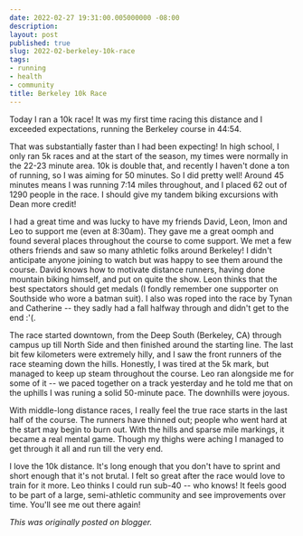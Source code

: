 ```yaml
---
date: 2022-02-27 19:31:00.005000000 -08:00
description:
layout: post
published: true
slug: 2022-02-berkeley-10k-race
tags:
- running
- health
- community
title: Berkeley 10k Race
---
```

Today I ran a 10k race! It was my first time racing this distance and I exceeded expectations, running the Berkeley course in 44:54.   


That was substantially faster than I had been expecting! In high school, I only ran 5k races and at the start of the season, my times were normally in the 22-23 minute area. 10k is double that, and recently I haven't done a ton of running, so I was aiming for 50 minutes. So I did pretty well! Around 45 minutes means I was running 7:14 miles throughout, and I placed 62 out of 1290 people in the race. I should give my tandem biking excursions with Dean more credit!  


I had a great time and was lucky to have my friends David, Leon, Imon and Leo to support me (even at 8:30am). They gave me a great oomph and found several places throughout the course to come support. We met a few others friends and saw so many athletic folks around Berkeley! I didn't anticipate anyone joining to watch but was happy to see them around the course. David knows how to motivate distance runners, having done mountain biking himself, and put on quite the show. Leon thinks that the best spectators should get medals (I fondly remember one supporter on Southside who wore a batman suit). I also was roped into the race by Tynan and Catherine -- they sadly had a fall halfway through and didn't get to the end :'(.  


The race started downtown, from the Deep South (Berkeley, CA) through campus up till North Side and then finished around the starting line. The last bit few kilometers were extremely hilly, and I saw the front runners of the race steaming down the hills. Honestly, I was tired at the 5k mark, but managed to keep up steam throughout the course. Leo ran alongside me for some of it -- we paced together on a track yesterday and he told me that on the uphills I was runing a solid 50-minute pace. The downhills were joyous.

With middle-long distance races, I really feel the true race starts in the last half of the course. The runners have thinned out; people who went hard at the start may begin to burn out. With the hills and sparse mile markings, it became a real mental game. Though my thighs were aching I managed to get through it all and run till the very end.

I love the 10k distance. It's long enough that you don't have to sprint and short enough that it's not brutal. I felt so great after the race would love to train for it more. Leo thinks I could run sub-40 -- who knows! It feels good to be part of a large, semi-athletic community and see improvements over time. You'll see me out there again!  

*This was originally posted on blogger.*

